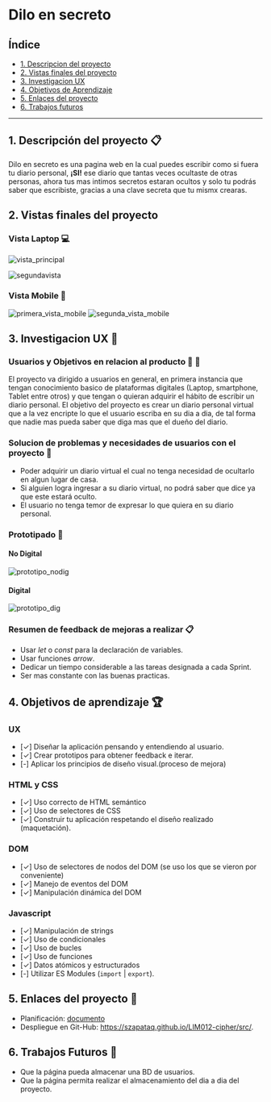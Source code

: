# Dilo en secreto 

## Índice

* [1. Descripcion del proyecto](#1-Descripción-del-proyecto)
* [2. Vistas finales del proyecto](#2-Vistas-finales-del-proyecto)
* [3. Investigacion UX](#3-Investigación-UX)
* [4. Objetivos de Aprendizaje](#4-Objetivos-de-aprendizaje)
* [5. Enlaces del proyecto](#5-Enlaces-del-proyecto)
* [6. Trabajos futuros](#Trabajos-futuros)


***

## 1. Descripción del proyecto  :clipboard:

Dilo en secreto es una pagina web en la cual puedes escribir como si fuera tu diario personal, **¡SI!** ese diario que tantas veces ocultaste de otras personas, ahora tus mas intimos secretos estaran ocultos y solo tu podrás saber que escribiste, gracias a una clave secreta que tu mismx crearas. 

## 2. Vistas finales del proyecto

### Vista Laptop :computer:
![vista_principal](https://user-images.githubusercontent.com/55293526/75310025-c1181480-5820-11ea-9b13-3c144f09f091.png)

![segundavista](https://user-images.githubusercontent.com/55293526/75310134-0fc5ae80-5821-11ea-9d81-8bf7fafbb33b.png)

### Vista Mobile :iphone:
![primera_vista_mobile](https://user-images.githubusercontent.com/55293526/75310582-5b2c8c80-5822-11ea-84cd-b256cfd78f8f.png)
![segunda_vista_mobile](https://user-images.githubusercontent.com/55293526/75311884-2de1dd80-5826-11ea-807d-a3a11bacdd82.png)

## 3. Investigacion UX :paperclip:

### Usuarios y Objetivos en relacion al producto :woman: :man:

El proyecto va dirigido a usuarios en general, en primera instancia que tengan conocimiento basico de plataformas digitales (Laptop, smartphone, Tablet entre otros) y que tengan o quieran adquirir el hábito de escribir un diario personal.
El objetivo del proyecto es crear un diario personal virtual que a la vez encripte lo que el usuario escriba en su dia a dia, de tal forma que nadie mas pueda saber que diga mas que el dueño del diario.
    
### Solucion de problemas y necesidades de usuarios con el proyecto :pushpin:

  * Poder adquirir un diario virtual el cual no tenga necesidad de ocultarlo en algun lugar de casa.
  * Si alguien logra ingresar a su diario virtual, no podrá saber que dice ya que este estará oculto.
  * El usuario no tenga temor de expresar lo que quiera en su diario personal.

### Prototipado :memo:

#### No Digital 

![prototipo_nodig](https://user-images.githubusercontent.com/55293526/75356565-1f271500-587e-11ea-99aa-5ce89e31188c.png)
    
#### Digital 
![prototipo_dig](https://user-images.githubusercontent.com/55293526/75357016-b5f3d180-587e-11ea-9c71-98b5f174cab6.png)


### Resumen de feedback de mejoras a realizar :clipboard:

  * Usar *let* o *const* para la declaración de variables.
  * Usar funciones *arrow*.
  * Dedicar un tiempo considerable a las tareas designada a cada Sprint.
  * Ser mas constante con las buenas practicas.

## 4. Objetivos de aprendizaje :trophy:

### UX

* [✓] Diseñar la aplicación pensando y entendiendo al usuario.
* [✓] Crear prototipos para obtener feedback e iterar.
* [-] Aplicar los principios de diseño visual.(proceso de mejora)

### HTML y CSS

* [✓] Uso correcto de HTML semántico
* [✓] Uso de selectores de CSS
* [✓] Construir tu aplicación respetando el diseño realizado (maquetación).

### DOM

* [✓] Uso de selectores de nodos del DOM (se uso los que se vieron por conveniente)
* [✓] Manejo de eventos del DOM
* [✓] Manipulación dinámica del DOM

### Javascript

* [✓] Manipulación de strings
* [✓] Uso de condicionales
* [✓] Uso de bucles
* [✓] Uso de funciones
* [✓] Datos atómicos y estructurados
* [-] Utilizar ES Modules (`import` | `export`).

## 5. Enlaces del proyecto :paperclip:

  * Planificación:  [documento](https://docs.google.com/document/d/1EcOhwenMpDi5dfrWBXQiNWmRYNWVF3cdvkJsi8Wgr_k/edit?usp=sharing)
  * Despliegue en Git-Hub: https://szapataq.github.io/LIM012-cipher/src/.

## 6. Trabajos Futuros :crystal_ball:
  * Que la página pueda almacenar una BD de usuarios.
  * Que la página permita realizar el almacenamiento del dia a dia del proyecto.
    
